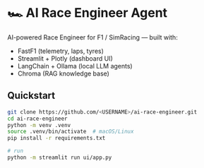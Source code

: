 # 🏎️ AI Race Engineer Agent

AI-powered Race Engineer for F1 / SimRacing — built with:
- FastF1 (telemetry, laps, tyres)
- Streamlit + Plotly (dashboard UI)
- LangChain + Ollama (local LLM agents)
- Chroma (RAG knowledge base)

## Quickstart
```bash
git clone https://github.com/<USERNAME>/ai-race-engineer.git
cd ai-race-engineer
python -m venv .venv
source .venv/bin/activate  # macOS/Linux
pip install -r requirements.txt

# run
python -m streamlit run ui/app.py
